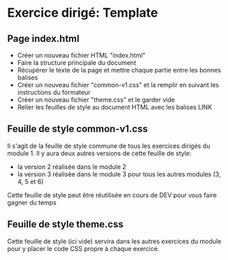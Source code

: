 # Exercice dirigé: Template

## Page index.html
* Créer un nouveau fichier HTML "index.html"
* Faire la structure principale du document
* Récupérer le texte de la page et mettre chaque partie entre les bonnes balises
* Créer un nouveau fichier "common-v1.css" et la remplir en suivant les instructions du formateur
* Créer un nouveau fichier "theme.css" et le garder vide
* Relier les feuilles de style au document HTML avec les balises LINK

## Feuille de style common-v1.css

Il s'agit de la feuille de style commune de tous les exercices dirigés du module 1.
Il y aura deux autres versions de cette feuille de style:
* la version 2 réalisée dans le module 2
* la version 3 réalisée dans le module 3 pour tous les autres modules (3, 4, 5 et 6)

Cette feuille de style peut être réutilisée en cours de DEV pour vous faire gagner du temps

## Feuille de style theme.css

Cette feuille de style (ici vide) servira dans les autres exercices du module pour y placer le code CSS propre à chaque exercice.
